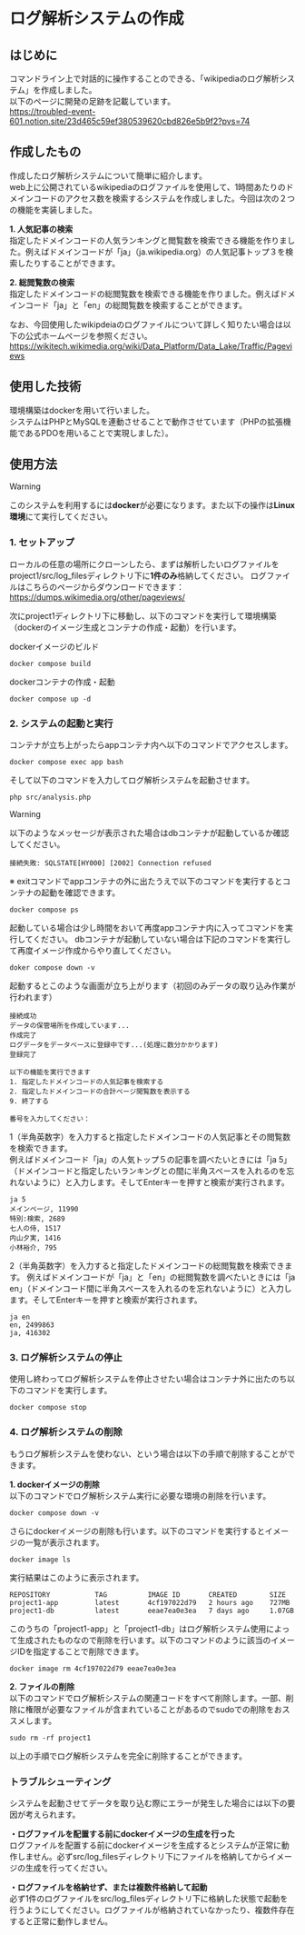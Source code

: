 # ログ解析システムの作成

## はじめに

コマンドライン上で対話的に操作することのできる、「wikipediaのログ解析システム」を作成しました。  
以下のページに開発の足跡を記載しています。  
https://troubled-event-601.notion.site/23d465c59ef380539620cbd826e5b9f2?pvs=74

## 作成したもの
作成したログ解析システムについて簡単に紹介します。  
web上に公開されているwikipediaのログファイルを使用して、1時間あたりのドメインコードのアクセス数を検索するシステムを作成しました。今回は次の２つの機能を実装しました。

**1. 人気記事の検索**  
指定したドメインコードの人気ランキングと閲覧数を検索できる機能を作りました。例えばドメインコードが「ja」（ja.wikipedia.org）の人気記事トップ３を検索したりすることができます。

**2. 総閲覧数の検索**  
指定したドメインコードの総閲覧数を検索できる機能を作りました。例えばドメインコード「ja」と「en」の総閲覧数を検索することができます。

なお、今回使用したwikipdeiaのログファイルについて詳しく知りたい場合は以下の公式ホームページを参照ください。  
https://wikitech.wikimedia.org/wiki/Data_Platform/Data_Lake/Traffic/Pageviews

## 使用した技術
環境構築はdockerを用いて行いました。  
システムはPHPとMySQLを連動させることで動作させています（PHPの拡張機能であるPDOを用いることで実現しました）。

## 使用方法

> [!WARNING]
> このシステムを利用するには**docker**が必要になります。また以下の操作は**Linux環境**にて実行してください。

### 1. セットアップ
ローカルの任意の場所にクローンしたら、まずは解析したいログファイルをproject1/src/log_filesディレクトリ下に**1件のみ**格納してください。
ログファイルはこちらのページからダウンロードできます：https://dumps.wikimedia.org/other/pageviews/


次にproject1ディレクトリ下に移動し、以下のコマンドを実行して環境構築（dockerのイメージ生成とコンテナの作成・起動）を行います。

dockerイメージのビルド
```
docker compose build
```

dockerコンテナの作成・起動
```
docker compose up -d
```

### 2. システムの起動と実行 
コンテナが立ち上がったらappコンテナ内へ以下のコマンドでアクセスします。
```
docker compose exec app bash
```

そして以下のコマンドを入力してログ解析システムを起動させます。
```
php src/analysis.php
```

> [!WARNING]
> 以下のようなメッセージが表示された場合はdbコンテナが起動しているか確認してください。
> ```
> 接続失敗: SQLSTATE[HY000] [2002] Connection refused
> ```
> ※ exitコマンドでappコンテナの外に出たうえで以下のコマンドを実行するとコンテナの起動を確認できます。
> ```
> docker compose ps
> ```
> 起動している場合は少し時間をおいて再度appコンテナ内に入ってコマンドを実行してください。
> dbコンテナが起動していない場合は下記のコマンドを実行して再度イメージ作成からやり直してください。
> ```
> doker compose down -v
> ```

起動するとこのような画面が立ち上がります（初回のみデータの取り込み作業が行われます）
```
接続成功
データの保管場所を作成しています...
作成完了
ログデータをデータベースに登録中です...(処理に数分かかります)
登録完了

以下の機能を実行できます
1. 指定したドメインコードの人気記事を検索する
2. 指定したドメインコードの合計ページ閲覧数を表示する
9. 終了する

番号を入力してください：
```

1（半角英数字）を入力すると指定したドメインコードの人気記事とその閲覧数を検索できます。  
例えばドメインコード「ja」の人気トップ５の記事を調べたいときには「ja 5」（ドメインコードと指定したいランキングとの間に半角スペースを入れるのを忘れないように）と入力します。そしてEnterキーを押すと検索が実行されます。
```
ja 5
メインページ, 11990
特別:検索, 2689
七人の侍, 1517
内山夕実, 1416
小林裕介, 795
```

2（半角英数字）を入力すると指定したドメインコードの総閲覧数を検索できます。
例えばドメインコードが「ja」と「en」の総閲覧数を調べたいときには「ja en」（ドメインコード間に半角スペースを入れるのを忘れないように）と入力します。そしてEnterキーを押すと検索が実行されます。
```
ja en
en, 2499863
ja, 416302
```

### 3. ログ解析システムの停止
使用し終わってログ解析システムを停止させたい場合はコンテナ外に出たのち以下のコマンドを実行します。
```
docker compose stop
```

### 4. ログ解析システムの削除
もうログ解析システムを使わない、という場合は以下の手順で削除することができます。

**1. dockerイメージの削除**  
以下のコマンドでログ解析システム実行に必要な環境の削除を行います。
```
docker compose down -v
```

さらにdockerイメージの削除も行います。以下のコマンドを実行するとイメージの一覧が表示されます。
```
docker image ls
```

実行結果はこのように表示されます。
```
REPOSITORY           TAG          IMAGE ID       CREATED        SIZE
project1-app         latest       4cf197022d79   2 hours ago    727MB
project1-db          latest       eeae7ea0e3ea   7 days ago     1.07GB
```

このうちの「project1-app」と「project1-db」はログ解析システム使用によって生成されたものなので削除を行います。以下のコマンドのように該当のイメージIDを指定することで削除できます。
```
docker image rm 4cf197022d79 eeae7ea0e3ea
```
**2. ファイルの削除**  
以下のコマンドでログ解析システムの関連コードをすべて削除します。一部、削除に権限が必要なファイルが含まれていることがあるのでsudoでの削除をおススメします。
```
sudo rm -rf project1
```

以上の手順でログ解析システムを完全に削除することができます。

### トラブルシューティング
システムを起動させてデータを取り込む際にエラーが発生した場合には以下の要因が考えられます。  

**・ログファイルを配置する前にdockerイメージの生成を行った**  
ログファイルを配置する前にdockerイメージを生成するとシステムが正常に動作しません。必ずsrc/log_filesディレクトリ下にファイルを格納してからイメージの生成を行ってください。  

**・ログファイルを格納せず、または複数件格納して起動**  
必ず1件のログファイルをsrc/log_filesディレクトリ下に格納した状態で起動を行うようにしてください。ログファイルが格納されていなかったり、複数件存在すると正常に動作しません。

